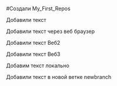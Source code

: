 ﻿#Создали My_First_Repos

Добавили текст

Добавили текст через веб браузер

Добавили текст Веб2

Добавили текст Веб3

Добавим текст локально

Добавили текст в новой ветке newbranch
